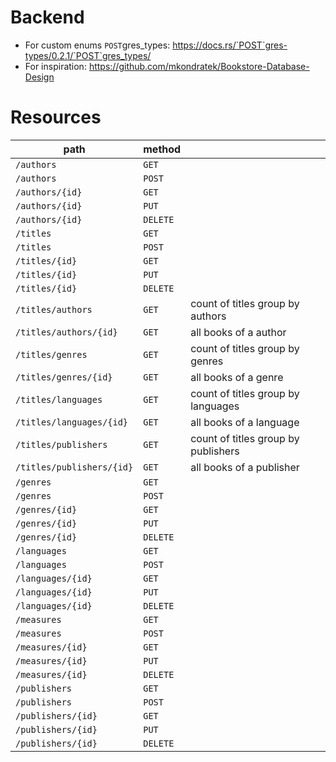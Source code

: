 # Backend

- For custom enums `POST`gres_types: https://docs.rs/`POST`gres-types/0.2.1/`POST`gres_types/
- For inspiration: https://github.com/mkondratek/Bookstore-Database-Design

# Resources

|path|method||
|-|-|-|
|`/authors`|`GET`|
|`/authors`|`POST`|
|`/authors/{id}`|`GET`|
|`/authors/{id}`|`PUT`|
|`/authors/{id}`|`DELETE`|
|`/titles`|`GET`|
|`/titles`|`POST`|
|`/titles/{id}`|`GET`|
|`/titles/{id}`|`PUT`|
|`/titles/{id}`|`DELETE`|
|`/titles/authors`|`GET`|count of titles group by authors|
|`/titles/authors/{id}`|`GET`|all books of a author|
|`/titles/genres`|`GET`|count of titles group by genres|
|`/titles/genres/{id}`|`GET`|all books of a genre|
|`/titles/languages`|`GET`|count of titles group by languages|
|`/titles/languages/{id}`|`GET`|all books of a language|
|`/titles/publishers`|`GET`|count of titles group by publishers|
|`/titles/publishers/{id}`|`GET`|all books of a publisher|
|`/genres`|`GET`|
|`/genres`|`POST`
|`/genres/{id}`|`GET`|
|`/genres/{id}`|`PUT`|
|`/genres/{id}`|`DELETE`|
|`/languages`|`GET`|
|`/languages`|`POST`|
|`/languages/{id}`|`GET`|
|`/languages/{id}`|`PUT`|
|`/languages/{id}`|`DELETE`|
|`/measures`|`GET`|
|`/measures`|`POST`|
|`/measures/{id}`|`GET`|
|`/measures/{id}`|`PUT`|
|`/measures/{id}`|`DELETE`|
|`/publishers`|`GET`|
|`/publishers`|`POST`|
|`/publishers/{id}`|`GET`|
|`/publishers/{id}`|`PUT`|
|`/publishers/{id}`|`DELETE`|
